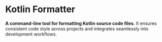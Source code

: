 # Kotlin Formatter

**A command-line tool for formatting Kotlin source code files**. It ensures consistent code style across projects and integrates seamlessly into development workflows.
